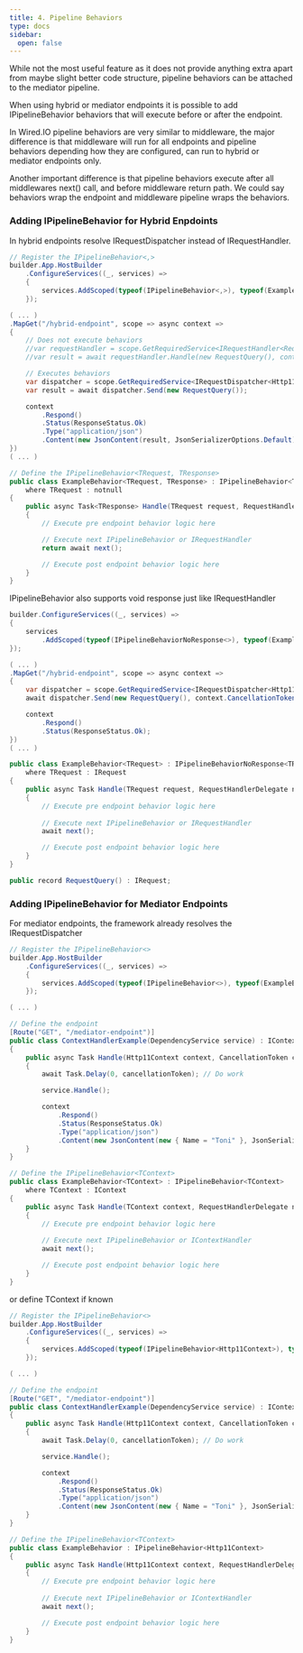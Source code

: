 ```yaml
---
title: 4. Pipeline Behaviors
type: docs
sidebar:
  open: false
---
```


While not the most useful feature as it does not provide anything extra apart from maybe slight better code structure, pipeline behaviors can be attached to the mediator pipeline.

When using hybrid or mediator endpoints it is possible to add IPipelineBehavior behaviors that will execute before or after the endpoint. 

In Wired.IO pipeline behaviors are very similar to middleware, the major difference is that middleware will run for all endpoints and pipeline behaviors depending how they are configured, can run to hybrid or mediator endpoints only. 

Another important difference is that pipeline behaviors execute after all middlewares next() call, and before middleware return path. We could say behaviors wrap the endpoint and middleware pipeline wraps the behaviors.


### Adding IPipelineBehavior for Hybrid Enpdoints

In hybrid endpoints resolve IRequestDispatcher instead of IRequestHandler.

```csharp
// Register the IPipelineBehavior<,>
builder.App.HostBuilder
    .ConfigureServices((_, services) =>
    {
        services.AddScoped(typeof(IPipelineBehavior<,>), typeof(ExampleBehavior<,>));
    });

( ... )
.MapGet("/hybrid-endpoint", scope => async context =>
{
    // Does not execute behaviors
    //var requestHandler = scope.GetRequiredService<IRequestHandler<RequestQuery, RequestResult>>();
    //var result = await requestHandler.Handle(new RequestQuery(), context.CancellationToken);

    // Executes behaviors
    var dispatcher = scope.GetRequiredService<IRequestDispatcher<Http11Context>>(); // Use the corresponding IContext
    var result = await dispatcher.Send(new RequestQuery());

    context
        .Respond()
        .Status(ResponseStatus.Ok)
        .Type("application/json")
        .Content(new JsonContent(result, JsonSerializerOptions.Default));
})
( ... )

// Define the IPipelineBehavior<TRequest, TResponse>
public class ExampleBehavior<TRequest, TResponse> : IPipelineBehavior<TRequest, TResponse> 
    where TRequest : notnull
{
    public async Task<TResponse> Handle(TRequest request, RequestHandlerDelegate<TResponse> next, CancellationToken cancellationToken)
    {
        // Execute pre endpoint behavior logic here

        // Execute next IPipelineBehavior or IRequestHandler
        return await next();

        // Execute post endpoint behavior logic here
    }
}
```

IPipelineBehavior also supports void response just like IRequestHandler

```csharp
builder.ConfigureServices((_, services) =>
{
    services
        .AddScoped(typeof(IPipelineBehaviorNoResponse<>), typeof(ExampleBehavior<>))
});

( ... )
.MapGet("/hybrid-endpoint", scope => async context =>
{
    var dispatcher = scope.GetRequiredService<IRequestDispatcher<Http11Context>>();
    await dispatcher.Send(new RequestQuery(), context.CancellationToken);

    context
        .Respond()
        .Status(ResponseStatus.Ok);
})
( ... )

public class ExampleBehavior<TRequest> : IPipelineBehaviorNoResponse<TRequest>
    where TRequest : IRequest
{
    public async Task Handle(TRequest request, RequestHandlerDelegate next, CancellationToken cancellationToken)
    {
        // Execute pre endpoint behavior logic here
        
        // Execute next IPipelineBehavior or IRequestHandler
        await next();

        // Execute post endpoint behavior logic here
    }
}

public record RequestQuery() : IRequest;
```

### Adding IPipelineBehavior for Mediator Endpoints

For mediator endpoints, the framework already resolves the IRequestDispatcher

```csharp
// Register the IPipelineBehavior<>
builder.App.HostBuilder
    .ConfigureServices((_, services) =>
    {
        services.AddScoped(typeof(IPipelineBehavior<>), typeof(ExampleBehavior<>));
    });

( ... )

// Define the endpoint
[Route("GET", "/mediator-endpoint")]
public class ContextHandlerExample(DependencyService service) : IContextHandler<Http11Context>
{
    public async Task Handle(Http11Context context, CancellationToken cancellationToken)
    {
        await Task.Delay(0, cancellationToken); // Do work

        service.Handle();

        context
            .Respond()
            .Status(ResponseStatus.Ok)
            .Type("application/json")
            .Content(new JsonContent(new { Name = "Toni" }, JsonSerializerOptions.Default));
    }
}

// Define the IPipelineBehavior<TContext>
public class ExampleBehavior<TContext> : IPipelineBehavior<TContext>
    where TContext : IContext
{
    public async Task Handle(TContext context, RequestHandlerDelegate next, CancellationToken cancellationToken)
    {
        // Execute pre endpoint behavior logic here
        
        // Execute next IPipelineBehavior or IContextHandler
        await next();

        // Execute post endpoint behavior logic here
    }
}
```

or define TContext if known

```csharp
// Register the IPipelineBehavior<>
builder.App.HostBuilder
    .ConfigureServices((_, services) =>
    {
        services.AddScoped(typeof(IPipelineBehavior<Http11Context>), typeof(ExampleBehavior));
    });

( ... )

// Define the endpoint
[Route("GET", "/mediator-endpoint")]
public class ContextHandlerExample(DependencyService service) : IContextHandler<Http11Context>
{
    public async Task Handle(Http11Context context, CancellationToken cancellationToken)
    {
        await Task.Delay(0, cancellationToken); // Do work

        service.Handle();

        context
            .Respond()
            .Status(ResponseStatus.Ok)
            .Type("application/json")
            .Content(new JsonContent(new { Name = "Toni" }, JsonSerializerOptions.Default));
    }
}

// Define the IPipelineBehavior<TContext>
public class ExampleBehavior : IPipelineBehavior<Http11Context>
{
    public async Task Handle(Http11Context context, RequestHandlerDelegate next, CancellationToken cancellationToken)
    {
        // Execute pre endpoint behavior logic here
        
        // Execute next IPipelineBehavior or IContextHandler
        await next();

        // Execute post endpoint behavior logic here
    }
}
```